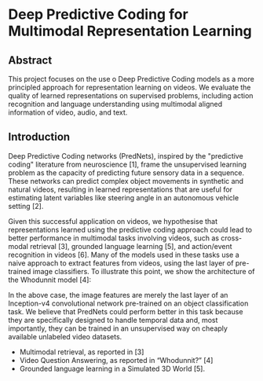 # Deep Predictive Coding for Multimodal Representation Learning

## Abstract

This project focuses on the use o Deep Predictive Coding models as a more principled approach for representation learning on videos. We evaluate the quality of learned representations on supervised problems, including action recognition and language understanding using multimodal aligned information of video, audio, and text.

## Introduction

Deep Predictive Coding networks (PredNets), inspired by the "predictive coding" literature from neuroscience [1], frame the unsupervised learning problem as the capacity of predicting future sensory data in a sequence. These networks can predict complex object movements in synthetic and natural videos, resulting in learned representations that are useful for estimating latent variables like steering angle in an autonomous vehicle setting [2].

Given this successful application on videos, we hypothesise that representations learned using the predictive coding approach could lead to better performance in multimodal tasks involving videos, such as cross-modal retrieval [3], grounded language learning [5], and action/event recognition in videos [6]. Many of the models used in these tasks use a naive approach to extract features from videos, using the last layer of pre-trained image classifiers. To illustrate this point, we show the architecture of the Whodunnit model [4]:


In the above case, the image features are merely the last layer of an Inception-v4 convolutional network pre-trained on an object classification task. We believe that PredNets could perform better in this task because they are specifically designed to handle temporal data and, most importantly, they can be trained in an unsupervised way on cheaply available unlabeled video datasets.


- Multimodal retrieval, as reported in [3]
- Video Question Answering, as reported in “Whodunnit?” [4]
- Grounded language learning in a Simulated 3D World [5].
